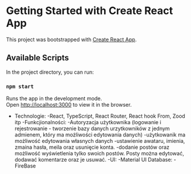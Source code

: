 # Getting Started with Create React App

This project was bootstrapped with [Create React App](https://github.com/facebook/create-react-app).

## Available Scripts

In the project directory, you can run:

### `npm start`

Runs the app in the development mode.\
Open [http://localhost:3000](http://localhost:3000) to view it in the browser.

- Technologie:
	-React, TypeScript, React Router, React hook From, Zood itp
-Funkcjionalności: 
	-Autoryzacja użytkownika (logowanie i rejestrowanie - tworzenie bazy danych urzytkowników z jednym admienem, który   	       ma możliwości edytowania danych)
	-użytkowanik ma możliwość edytowania własnych danych  -ustawienie awataru, imienia, zmaina hasła, meila oraz          	        usunięcie konta.
	-dodanie postów oraz możliwość wyświetlenia tylko swoich postów. Posty	można edytować, dodawać komentarze oraz je     		usuwać.
-UI: 
	-Material UI
Database: 
	-FireBase

